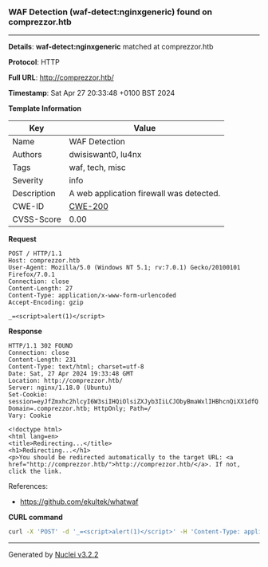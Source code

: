 ### WAF Detection (waf-detect:nginxgeneric) found on comprezzor.htb

----
**Details**: **waf-detect:nginxgeneric** matched at comprezzor.htb

**Protocol**: HTTP

**Full URL**: http://comprezzor.htb/

**Timestamp**: Sat Apr 27 20:33:48 +0100 BST 2024

**Template Information**

| Key | Value |
| --- | --- |
| Name | WAF Detection |
| Authors | dwisiswant0, lu4nx |
| Tags | waf, tech, misc |
| Severity | info |
| Description | A web application firewall was detected. |
| CWE-ID | [CWE-200](https://cwe.mitre.org/data/definitions/200.html) |
| CVSS-Score | 0.00 |

**Request**
```http
POST / HTTP/1.1
Host: comprezzor.htb
User-Agent: Mozilla/5.0 (Windows NT 5.1; rv:7.0.1) Gecko/20100101 Firefox/7.0.1
Connection: close
Content-Length: 27
Content-Type: application/x-www-form-urlencoded
Accept-Encoding: gzip

_=<script>alert(1)</script>
```

**Response**
```http
HTTP/1.1 302 FOUND
Connection: close
Content-Length: 231
Content-Type: text/html; charset=utf-8
Date: Sat, 27 Apr 2024 19:33:48 GMT
Location: http://comprezzor.htb/
Server: nginx/1.18.0 (Ubuntu)
Set-Cookie: session=eyJfZmxhc2hlcyI6W3siIHQiOlsiZXJyb3IiLCJObyBmaWxlIHBhcnQiXX1dfQ.Zi1THA.El9HYpcFro_TaNXacRMMcqqumbA; Domain=.comprezzor.htb; HttpOnly; Path=/
Vary: Cookie

<!doctype html>
<html lang=en>
<title>Redirecting...</title>
<h1>Redirecting...</h1>
<p>You should be redirected automatically to the target URL: <a href="http://comprezzor.htb/">http://comprezzor.htb/</a>. If not, click the link.

```

References: 
- https://github.com/ekultek/whatwaf

**CURL command**
```sh
curl -X 'POST' -d '_=<script>alert(1)</script>' -H 'Content-Type: application/x-www-form-urlencoded' -H 'Host: comprezzor.htb' -H 'User-Agent: Mozilla/5.0 (Windows NT 5.1; rv:7.0.1) Gecko/20100101 Firefox/7.0.1' 'http://comprezzor.htb/'
```

----

Generated by [Nuclei v3.2.2](https://github.com/projectdiscovery/nuclei)